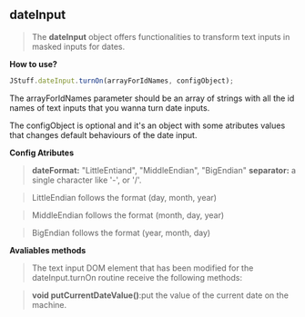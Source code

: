 **dateInput**
---------

>The **dateInput** object offers functionalities to transform text inputs in masked inputs for dates.


**How to use?**
```javascript
JStuff.dateInput.turnOn(arrayForIdNames, configObject);
```
The arrayForIdNames parameter should be an array of strings with all the id names of text inputs that you wanna turn  date inputs.

The configObject is optional and it's an object with some atributes values that changes default behaviours of the date input.

**Config Atributes**

>**dateFormat:** "LittleEntiand", "MiddleEndian", "BigEndian"
**separator:** a single character like '-', or '/'.

>LittleEndian follows the format (day, month, year)

>MiddleEndian follows the format (month, day, year)

>BigEndian follows the format (year, month, day)

**Avaliables methods**
>The text input DOM element that has been modified for the dateInput.turnOn routine receive the following methods:

>**void putCurrentDateValue()**:put the value of the current date on the machine.
